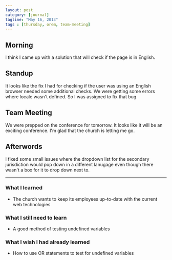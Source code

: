 ```yaml
---
layout: post
category: [journal]
tagline: "May 16, 2013"
tags : [thursday, orem, team-meeting]
---
```

## Morning
I think I came up with a solution that will check if the page is in English.

## Standup
It looks like the fix I had for checking if the user was using an English browser 
needed some additional checks. We were getting some errors where locale wasn't 
defined. So I was assigned to fix that bug.

## Team Meeting
We were prepped on the conference for tomorrow. It looks like it will be an exciting 
conference. I'm glad that the church is letting me go.

## Afterwords
I fixed some small issues where the dropdown list for the secondary jurisdiction 
would pop down in a different lanugage even though there wasn't a box for it to 
drop down next to.

- - -

### What I learned
+ The church wants to keep its employees up-to-date with the current web technologies

### What I still need to learn
+ A good method of testing undefined variables

### What I wish I had already learned
+ How to use OR statements to test for undefined variables